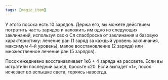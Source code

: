 ```yaml
---
tags: [magic_item]
---
```


У этого посоха есть 10 зарядов. Держа его, вы можете действием потратить часть зарядов и наложить им одно из следующих заклинаний, используя свою Сл спасброска от заклинания и базовую характеристику: лечение ран (1 заряд за каждый уровень заклинания, максимум 4-й уровень), малое восстановление (2 заряда) или множественное лечение ран (5 зарядов).

Посох ежедневно восстанавливает 1к6 + 4 заряда на рассвете. Если вы истратили последний заряд, бросьте к20. Если выпадет «1», посох исчезает во вспышке света, теряясь навсегда.
